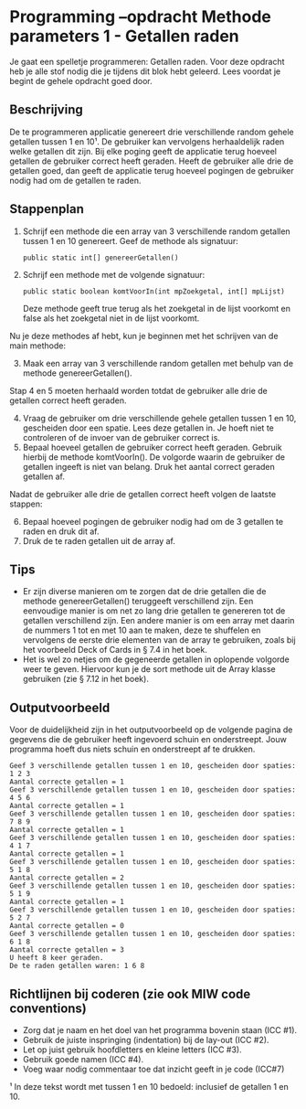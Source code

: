 # Programming –opdracht Methode parameters 1 - Getallen raden

Je gaat een spelletje programmeren: Getallen raden. Voor deze opdracht heb je alle stof nodig die je tijdens dit blok hebt geleerd. Lees voordat je begint de gehele opdracht goed door.

## Beschrijving
De te programmeren applicatie genereert drie verschillende random gehele getallen tussen 1 en 10¹. De gebruiker kan vervolgens herhaaldelijk raden welke getallen dit zijn. Bij elke poging geeft de applicatie terug hoeveel getallen de gebruiker correct heeft geraden. Heeft de gebruiker alle drie de getallen goed, dan geeft de applicatie terug hoeveel pogingen de gebruiker nodig had om de getallen te raden.

## Stappenplan
1. Schrijf een methode die een array van 3 verschillende random getallen tussen 1 en 10 genereert. Geef de methode als signatuur:
   ```
   public static int[] genereerGetallen()
   ```
2. Schrijf een methode met de volgende signatuur:
   ```
   public static boolean komtVoorIn(int mpZoekgetal, int[] mpLijst)
   ```
   Deze methode geeft true terug als het zoekgetal in de lijst voorkomt en false als het zoekgetal niet in de lijst voorkomt.

Nu je deze methodes af hebt, kun je beginnen met het schrijven van de main methode:

3. Maak een array van 3 verschillende random getallen met behulp van de methode genereerGetallen().

Stap 4 en 5 moeten herhaald worden totdat de gebruiker alle drie de getallen correct heeft geraden.

4. Vraag de gebruiker om drie verschillende gehele getallen tussen 1 en 10, gescheiden door een spatie. Lees deze getallen in. Je hoeft niet te controleren of de invoer van de gebruiker correct is.
5. Bepaal hoeveel getallen de gebruiker correct heeft geraden. Gebruik hierbij de methode komtVoorIn(). De volgorde waarin de gebruiker de getallen ingeeft is niet van belang. Druk het aantal correct geraden getallen af.

Nadat de gebruiker alle drie de getallen correct heeft volgen de laatste stappen:

6. Bepaal hoeveel pogingen de gebruiker nodig had om de 3 getallen te raden en druk dit af.
7. Druk de te raden getallen uit de array af.

## Tips
- Er zijn diverse manieren om te zorgen dat de drie getallen die de methode genereerGetallen() teruggeeft verschillend zijn. Een eenvoudige manier is om net zo lang drie getallen te genereren tot de getallen verschillend zijn. Een andere manier is om een array met daarin de nummers 1 tot en met 10 aan te maken, deze te shuffelen en vervolgens de eerste drie elementen van de array te gebruiken, zoals bij het voorbeeld Deck of Cards in § 7.4 in het boek.
- Het is wel zo netjes om de gegeneerde getallen in oplopende volgorde weer te geven. Hiervoor kun je de sort methode uit de Array klasse gebruiken (zie § 7.12 in het boek).

## Outputvoorbeeld
Voor de duidelijkheid zijn in het outputvoorbeeld op de volgende pagina de gegevens die de gebruiker heeft ingevoerd schuin en onderstreept. Jouw programma hoeft dus niets schuin en onderstreept af te drukken.

```
Geef 3 verschillende getallen tussen 1 en 10, gescheiden door spaties: 1 2 3
Aantal correcte getallen = 1
Geef 3 verschillende getallen tussen 1 en 10, gescheiden door spaties: 4 5 6
Aantal correcte getallen = 1
Geef 3 verschillende getallen tussen 1 en 10, gescheiden door spaties: 7 8 9
Aantal correcte getallen = 1
Geef 3 verschillende getallen tussen 1 en 10, gescheiden door spaties: 4 1 7
Aantal correcte getallen = 1
Geef 3 verschillende getallen tussen 1 en 10, gescheiden door spaties: 5 1 8
Aantal correcte getallen = 2
Geef 3 verschillende getallen tussen 1 en 10, gescheiden door spaties: 5 1 9
Aantal correcte getallen = 1
Geef 3 verschillende getallen tussen 1 en 10, gescheiden door spaties: 5 2 7
Aantal correcte getallen = 0
Geef 3 verschillende getallen tussen 1 en 10, gescheiden door spaties: 6 1 8
Aantal correcte getallen = 3
U heeft 8 keer geraden.
De te raden getallen waren: 1 6 8
```

## Richtlijnen bij coderen (zie ook MIW code conventions)
- Zorg dat je naam en het doel van het programma bovenin staan (ICC #1).
- Gebruik de juiste inspringing (indentation) bij de lay-out (ICC #2).
- Let op juist gebruik hoofdletters en kleine letters (ICC #3).
- Gebruik goede namen (ICC #4).
- Voeg waar nodig commentaar toe dat inzicht geeft in je code (ICC#7)

¹ In deze tekst wordt met tussen 1 en 10 bedoeld: inclusief de getallen 1 en 10.